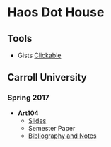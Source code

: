 # Haos Dot House

## Tools

* Gists [Clickable](http://haos.info/haos_clickables/clickable_gists.html)

## Carroll University

### Spring 2017

* **Art104**
  * [Slides](https://entropyhaos.github.io/Carroll_ART104/)
  * Semester Paper
   * [Bibliography and Notes](https://github.com/EntropyHaos/Carroll_ART104/tree/master/haos_work/SEMESTER_PAPER/sources)
